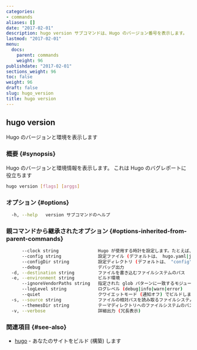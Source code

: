 ```yaml
---
categories:
- commands
aliases: []
date: "2017-02-01"
description: hugo version サブコマンドは、Hugo のバージョン番号を表示します。
lastmod: "2017-02-01"
menu:
  docs:
    parent: commands
    weight: 96
publishdate: "2017-02-01"
sections_weight: 96
toc: false
weight: 96
draft: false
slug: hugo_version
title: hugo version
---
```

## hugo version

Hugo のバージョンと環境を表示します

### 概要 {#synopsis}

Hugo のバージョンと環境情報を表示します。 これは Hugo のバグレポートに役立ちます

```bash
hugo version [flags] [arggs]
```

### オプション {#options}

```bash
  -h, --help   version サブコマンドのヘルプ
```

### 親コマンドから継承されたオプション {#options-inherited-from-parent-commands}

```bash
      --clock string               Hugo が使用する時計を設定します。たとえば、 --clock 2021-11-06T22:30:00.00+09:00
      --config string              設定ファイル (デフォルトは、 hugo.yaml|json|toml)
      --configDir string           設定ディレクトリ (デフォルトは、 "config")
      --debug                      デバッグ出力
  -d, --destination string         ファイルを書き込むファイルシステムのパス
  -e, --environment string         ビルド環境
      --ignoreVendorPaths string   指定された glob パターンに一致するモジュールパスの _vendor を無視します
      --logLevel string            ログレベル (debug|info|warn|error)
      --quiet                      クワイエットモード (通知オフ) でビルドします
  -s, --source string              ファイルの相対パスを読み取るファイルシステムのパス
      --themesDir string           テーマディレクトリへのファイルシステムのパス
  -v, --verbose                    詳細出力 (冗長表示)
```

### 関連項目 {#see-also}

* [hugo](/commands/hugo/)	 - あなたのサイトをビルド (構築) します

